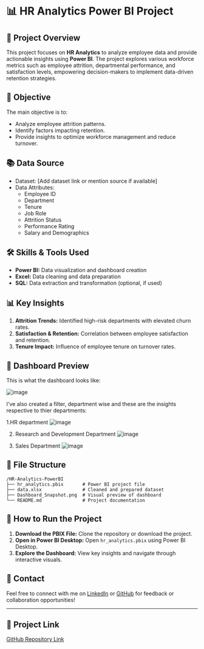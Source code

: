 # 📊 HR Analytics Power BI Project

## 🎯 Project Overview
This project focuses on **HR Analytics** to analyze employee data and provide actionable insights using **Power BI**. The project explores various workforce metrics such as employee attrition, departmental performance, and satisfaction levels, empowering decision-makers to implement data-driven retention strategies.

## 📌 Objective
The main objective is to:
- Analyze employee attrition patterns.
- Identify factors impacting retention.
- Provide insights to optimize workforce management and reduce turnover.

## 📚 Data Source
- Dataset: [Add dataset link or mention source if available]
- Data Attributes:
  - Employee ID
  - Department
  - Tenure
  - Job Role
  - Attrition Status
  - Performance Rating
  - Salary and Demographics

## 🛠️ Skills & Tools Used
- **Power BI:** Data visualization and dashboard creation
- **Excel:** Data cleaning and data preparation
- **SQL:** Data extraction and transformation (optional, if used)

## 📊 Key Insights
1. **Attrition Trends:** Identified high-risk departments with elevated churn rates.
2. **Satisfaction & Retention:** Correlation between employee satisfaction and retention.
3. **Tenure Impact:** Influence of employee tenure on turnover rates.

## 📸 Dashboard Preview
This is what the dashboard looks like:

![image](https://github.com/SaumyaBhaskar/Saumya-Projects/assets/174120166/b78bc1df-11bd-43e2-9204-6239d22c03a8)

I've also created a filter, department wise and these are the insights respective to thier departments:

1.HR department
![image](https://github.com/SaumyaBhaskar/Saumya-Projects/assets/174120166/c06911a2-96e4-4a82-bb64-4303dd0def30)

2. Research and Development Department
 ![image](https://github.com/SaumyaBhaskar/Saumya-Projects/assets/174120166/8a069576-3fff-406d-984f-5ec596eeb9c5)

4. Sales Department
![image](https://github.com/SaumyaBhaskar/Saumya-Projects/assets/174120166/fa3dd2da-52da-439b-8333-06dd48c491d1)


## 📂 File Structure
```
/HR-Analytics-PowerBI
├── hr_analytics.pbix       # Power BI project file
├── data.xlsx               # Cleaned and prepared dataset
├── Dashboard_Snapshot.png  # Visual preview of dashboard
└── README.md               # Project documentation
```

## 🚀 How to Run the Project
1. **Download the PBIX File:** Clone the repository or download the project.
2. **Open in Power BI Desktop:** Open `hr_analytics.pbix` using Power BI Desktop.
3. **Explore the Dashboard:** View key insights and navigate through interactive visuals.


## 📧 Contact
Feel free to connect with me on [LinkedIn](https://www.linkedin.com/in/saumya-bhaskar-565630a0/) or [GitHub](https://github.com/SaumyaBhaskar) for feedback or collaboration opportunities!

---

## 🔗 Project Link
[GitHub Repository Link](https://github.com/SaumyaBhaskar/HR-Analytics-dashboard-in-power-BI/edit/main/README.md)




   

